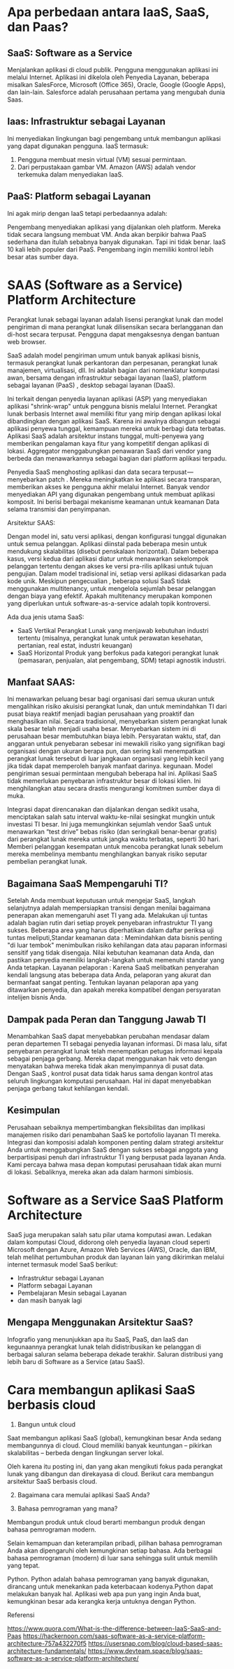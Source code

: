 # Apa perbedaan antara IaaS, SaaS, dan Paas?

## SaaS: Software as a Service

Menjalankan aplikasi di cloud publik. Pengguna menggunakan aplikasi ini melalui Internet. Aplikasi ini dikelola oleh Penyedia Layanan, beberapa misalkan SalesForce, Microsoft (Office 365), Oracle, Google (Google Apps), dan lain-lain. Salesforce adalah perusahaan pertama yang mengubah dunia Saas.

## Iaas: Infrastruktur sebagai Layanan

Ini menyediakan lingkungan bagi pengembang untuk membangun aplikasi yang dapat digunakan pengguna. IaaS termasuk: 

1. Pengguna membuat mesin virtual (VM) sesuai permintaan.
2. Dari perpustakaan gambar VM.
Amazon (AWS) adalah vendor terkemuka dalam menyediakan IaaS.

## PaaS: Platform sebagai Layanan

Ini agak mirip dengan IaaS tetapi perbedaannya adalah:

Pengembang menyediakan aplikasi yang dijalankan oleh platform. Mereka tidak secara langsung membuat VM.
Anda akan berpikir bahwa PaaS sederhana dan itulah sebabnya banyak digunakan. Tapi ini tidak benar. IaaS 10 kali lebih populer dari PaaS. Pengembang ingin memiliki kontrol lebih besar atas sumber daya.


# SAAS (Software as a Service) Platform Architecture


Perangkat lunak sebagai layanan adalah lisensi perangkat lunak dan model pengiriman di mana perangkat lunak dilisensikan secara berlangganan dan di-host secara terpusat. Pengguna dapat mengaksesnya dengan bantuan web browser.

SaaS adalah model pengiriman umum untuk banyak aplikasi bisnis, termasuk perangkat lunak perkantoran dan perpesanan, perangkat lunak manajemen, virtualisasi, dll. Ini adalah bagian dari nomenklatur komputasi awan, bersama dengan infrastruktur sebagai layanan (IaaS), platform sebagai layanan (PaaS) , desktop sebagai layanan (DaaS).

Ini terkait dengan penyedia layanan aplikasi (ASP) yang menyediakan aplikasi "shrink-wrap" untuk pengguna bisnis melalui Internet. Perangkat lunak berbasis Internet awal memiliki fitur yang mirip dengan aplikasi lokal dibandingkan dengan aplikasi SaaS. Karena ini awalnya dibangun sebagai aplikasi penyewa tunggal, kemampuan mereka untuk berbagi data terbatas. Aplikasi SaaS adalah arsitektur instans tunggal, multi-penyewa yang memberikan pengalaman kaya fitur yang kompetitif dengan aplikasi di lokasi. Aggregator menggabungkan penawaran SaaS dari vendor yang berbeda dan menawarkannya sebagai bagian dari platform aplikasi terpadu.

Penyedia SaaS menghosting aplikasi dan data secara terpusat — menyebarkan patch . Mereka meningkatkan ke aplikasi secara transparan, memberikan akses ke pengguna akhir melalui Internet. Banyak vendor menyediakan API yang digunakan pengembang untuk membuat aplikasi komposit. Ini berisi berbagai mekanisme keamanan untuk keamanan Data selama transmisi dan penyimpanan.

Arsitektur SAAS:

Dengan model ini, satu versi aplikasi, dengan konfigurasi tunggal digunakan untuk semua pelanggan. Aplikasi diinstal pada beberapa mesin untuk mendukung skalabilitas (disebut penskalaan horizontal). Dalam beberapa kasus, versi kedua dari aplikasi diatur untuk menawarkan sekelompok pelanggan tertentu dengan akses ke versi pra-rilis aplikasi untuk tujuan pengujian. Dalam model tradisional ini, setiap versi aplikasi didasarkan pada kode unik. Meskipun pengecualian , beberapa solusi SaaS tidak menggunakan multitenancy, untuk mengelola sejumlah besar pelanggan dengan biaya yang efektif. Apakah multitenancy merupakan komponen yang diperlukan untuk software-as-a-service adalah topik kontroversi.

Ada dua jenis utama SaaS:

- SaaS Vertikal
Perangkat Lunak yang menjawab kebutuhan industri tertentu (misalnya, perangkat lunak untuk perawatan kesehatan, pertanian, real estat, industri keuangan)
- SaaS Horizontal
Produk yang berfokus pada kategori perangkat lunak (pemasaran, penjualan, alat pengembang, SDM) tetapi agnostik industri.

## Manfaat SAAS:

Ini menawarkan peluang besar bagi organisasi dari semua ukuran untuk mengalihkan risiko akuisisi perangkat lunak, dan untuk memindahkan TI dari pusat biaya reaktif menjadi bagian perusahaan yang proaktif dan menghasilkan nilai. Secara tradisional, menyebarkan sistem perangkat lunak skala besar telah menjadi usaha besar. Menyebarkan sistem ini di perusahaan besar membutuhkan biaya lebih. Persyaratan waktu, staf, dan anggaran untuk penyebaran sebesar ini mewakili risiko yang signifikan bagi organisasi dengan ukuran berapa pun, dan sering kali menempatkan perangkat lunak tersebut di luar jangkauan organisasi yang lebih kecil yang jika tidak dapat memperoleh banyak manfaat darinya. kegunaan. Model pengiriman sesuai permintaan mengubah beberapa hal ini. Aplikasi SaaS tidak memerlukan penyebaran infrastruktur besar di lokasi klien. Ini menghilangkan atau secara drastis mengurangi komitmen sumber daya di muka.

Integrasi dapat direncanakan dan dijalankan dengan sedikit usaha, menciptakan salah satu interval waktu-ke-nilai sesingkat mungkin untuk investasi TI besar. Ini juga memungkinkan sejumlah vendor SaaS untuk menawarkan “test drive” bebas risiko (dan seringkali benar-benar gratis) dari perangkat lunak mereka untuk jangka waktu terbatas, seperti 30 hari. Memberi pelanggan kesempatan untuk mencoba perangkat lunak sebelum mereka membelinya membantu menghilangkan banyak risiko seputar pembelian perangkat lunak.

## Bagaimana SaaS Mempengaruhi TI?

Setelah Anda membuat keputusan untuk mengejar SaaS, langkah selanjutnya adalah mempersiapkan transisi dengan menilai bagaimana penerapan akan memengaruhi aset TI yang ada. Melakukan uji tuntas adalah bagian rutin dari setiap proyek penyebaran infrastruktur TI yang sukses. Beberapa area yang harus diperhatikan dalam daftar periksa uji tuntas meliputi,Standar keamanan data : Memindahkan data bisnis penting "di luar tembok" menimbulkan risiko kehilangan data atau paparan informasi sensitif yang tidak disengaja. Nilai kebutuhan keamanan data Anda, dan pastikan penyedia memiliki langkah-langkah untuk memenuhi standar yang Anda tetapkan. Layanan pelaporan : Karena SaaS melibatkan penyerahan kendali langsung atas beberapa data Anda, pelaporan yang akurat dan bermanfaat sangat penting. Tentukan layanan pelaporan apa yang ditawarkan penyedia, dan apakah mereka kompatibel dengan persyaratan intelijen bisnis Anda.

## Dampak pada Peran dan Tanggung Jawab TI

Menambahkan SaaS dapat menyebabkan perubahan mendasar dalam peran departemen TI sebagai penyedia layanan informasi. Di masa lalu, sifat penyebaran perangkat lunak telah menempatkan petugas informasi kepala sebagai penjaga gerbang. Mereka dapat menggunakan hak veto dengan menyatakan bahwa mereka tidak akan menyimpannya di pusat data. Dengan SaaS , kontrol pusat data tidak harus sama dengan kontrol atas seluruh lingkungan komputasi perusahaan. Hal ini dapat menyebabkan penjaga gerbang takut kehilangan kendali.

## Kesimpulan

Perusahaan sebaiknya mempertimbangkan fleksibilitas dan implikasi manajemen risiko dari penambahan SaaS ke portofolio layanan TI mereka. Integrasi dan komposisi adalah komponen penting dalam strategi arsitektur Anda untuk menggabungkan SaaS dengan sukses sebagai anggota yang berpartisipasi penuh dari infrastruktur TI yang berpusat pada layanan Anda. Kami percaya bahwa masa depan komputasi perusahaan tidak akan murni di lokasi. Sebaliknya, mereka akan ada dalam harmoni simbiosis.

# Software as a Service SaaS Platform Architecture

SaaS juga merupakan salah satu pilar utama komputasi awan. Ledakan dalam komputasi Cloud, didorong oleh penyedia layanan cloud seperti Microsoft dengan Azure, Amazon Web Services (AWS), Oracle, dan IBM, telah melihat pertumbuhan produk dan layanan lain yang dikirimkan melalui internet termasuk model SaaS berikut:

- Infrastruktur sebagai Layanan
- Platform sebagai Layanan
- Pembelajaran Mesin sebagai Layanan
- dan masih banyak lagi

## Mengapa Menggunakan Arsitektur SaaS?
Infografio yang menunjukkan apa itu SaaS, PaaS, dan IaaS dan kegunaannya perangkat lunak telah didistribusikan ke pelanggan di berbagai saluran selama beberapa dekade terakhir. Saluran distribusi yang lebih baru di Software as a Service (atau SaaS).


# Cara membangun aplikasi SaaS berbasis cloud

1. Bangun untuk cloud

Saat membangun aplikasi SaaS (global), kemungkinan besar Anda sedang membangunnya di cloud. Cloud memiliki banyak keuntungan – pikirkan skalabilitas – berbeda dengan lingkungan server lokal.

Oleh karena itu posting ini, dan yang akan mengikuti fokus pada perangkat lunak yang dibangun dan direkayasa di cloud. Berikut cara membangun arsitektur SaaS berbasis cloud.

2. Bagaimana cara memulai aplikasi SaaS Anda?

3. Bahasa pemrograman yang mana?

Membangun produk untuk cloud berarti membangun produk dengan bahasa pemrograman modern.

Selain kemampuan dan keterampilan pribadi, pilihan bahasa pemrograman Anda akan dipengaruhi oleh kemungkinan setiap bahasa. Ada berbagai bahasa pemrograman (modern) di luar sana sehingga sulit untuk memilih yang tepat.

Python.
Python adalah bahasa pemrograman yang banyak digunakan, dirancang untuk menekankan pada keterbacaan kodenya.Python dapat melakukan banyak hal. Aplikasi web apa pun yang ingin Anda buat, kemungkinan besar ada kerangka kerja untuknya dengan Python.


Referensi

https://www.quora.com/What-is-the-difference-between-IaaS-SaaS-and-Paas
https://hackernoon.com/saas-software-as-a-service-platform-architecture-757a432270f5
https://usersnap.com/blog/cloud-based-saas-architecture-fundamentals/
https://www.devteam.space/blog/saas-software-as-a-service-platform-architecture/